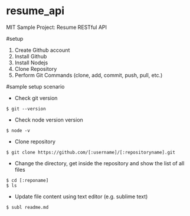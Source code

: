 # resume_api
MIT Sample Project: Resume RESTful API

#setup
<ol>
	<li>Create Github account</li>
	<li>Install Github</li>
	<li>Install Nodejs</li>
	<li>Clone Repository</li>
	<li>Perform Git Commands (clone, add, commit, push, pull, etc.)</li>
</ol>

#sample setup scenario
* Check git version
```
$ git --version
```
* Check node version version
```
$ node -v
```
* Clone repository
```
$ git clone https://github.com/[:username]/[:repositoryname].git
```
* Change the directory, get inside the repository and show the list of all files
```
$ cd [:reponame]
$ ls
```
* Update file content using text editor (e.g. sublime text)
```
$ subl readme.md
```
